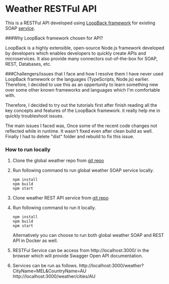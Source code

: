 
Weather RESTFul API
===================

This is a RESTFul API developed using [LoopBack framework](http://loopback.io/) for existing SOAP [service](https://github.com/enablement-me/code-challenge).

###Why LoopBack framework chosen for API?

LoopBack is a highly extensible, open-source Node.js framework developed by developers which enables developers to quickly create APIs and microservices.
It also provide many  connectors out-of-the-box for SOAP, REST, Databases, etc.


###Challengers/issues that I face and how I resolve them
I have never used LoopBack framework or the languages (TypeScripts, Node.js) earlier. Therefore, I decided to use this as an oppertunity to learn something new
over some other known frameworks and languages which I'm comfortable with. 

Therefore, I decided to try out the tutorials first after finish reading all the key concepts and features of the LoopBack framework.
it really help me in quickly troubleshoot issues.

The main issues I faced was, Once some of the recent code changes not reflected while in runtime. It wasn't fixed even after clean build as well.
Finally I had to delete "dist" folder and rebuild to fix this issue. 

### How to run locally

1. Clone the global weather repo from [git repo](https://github.com/enablement-me/code-challenge)

2. Run following command to run global weather SOAP service locally.
      ````
      npm install
      npm build
      npm start
      ````
3. Clone weather REST API service from [git repo](https://github.com/achalaanupama/global-weather)
4. Run following command to run it locally.
      ````
      npm install
      npm build
      npm start
      ````
      Alternatively you can choose to run both global weather SOAP and REST API in Docker as well.
5. RESTFul Service can be access from http://localhost:3000/ in the browser which will provide Swagger Open API documentation.
6. Services can be run as follows.
http://localhost:3000/weather?CityName=MEL&CountryName=AU
http://localhost:3000/weather/cities/AU









